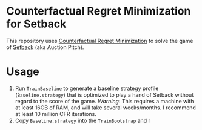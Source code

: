 # Counterfactual Regret Minimization for Setback
This repository uses [Counterfactual Regret Minimization](https://github.com/brianberns/Cfrm) to solve the game of [Setback](https://en.wikipedia.org/wiki/Pitch_%28card_game%29#Auction_Pitch) (aka Auction Pitch).
# Usage
1. Run `TrainBaseline` to generate a baseline strategy profile (`Baseline.strategy`) that is optimized to play a hand of Setback without regard to the score of the game. *Warning*: This requires a machine with at least 16GB of RAM, and will take several weeks/months. I recommend at least 10 million CFR iterations.
2. Copy `Baseline.strategy` into the `TrainBootstrap` and r
<!--stackedit_data:
eyJoaXN0b3J5IjpbLTE3MDM0NzYwOTFdfQ==
-->